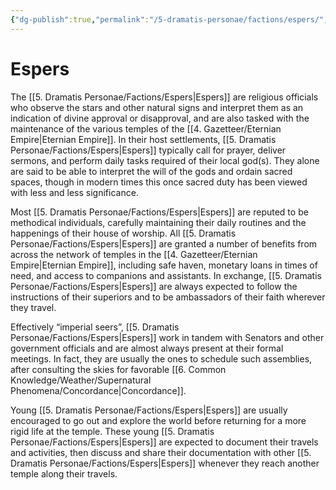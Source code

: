 ```yaml
---
{"dg-publish":true,"permalink":"/5-dramatis-personae/factions/espers/","noteIcon":""}
---
```


# Espers

The [[5. Dramatis Personae/Factions/Espers\|Espers]] are religious officials who observe the stars and other natural signs and interpret them as an indication of divine approval or disapproval, and are also tasked with the maintenance of the various temples of the [[4. Gazetteer/Eternian Empire\|Eternian Empire]]. In their host settlements, [[5. Dramatis Personae/Factions/Espers\|Espers]] typically call for prayer, deliver sermons, and perform daily tasks required of their local god(s). They alone are said to be able to interpret the will of the gods and ordain sacred spaces, though in modern times this once sacred duty has been viewed with less and less significance. 

Most [[5. Dramatis Personae/Factions/Espers\|Espers]] are reputed to be methodical individuals, carefully maintaining their daily routines and the happenings of their house of worship. All [[5. Dramatis Personae/Factions/Espers\|Espers]] are granted a number of benefits from across the network of temples in the [[4. Gazetteer/Eternian Empire\|Eternian Empire]], including safe haven, monetary loans in times of need, and access to companions and assistants. In exchange, [[5. Dramatis Personae/Factions/Espers\|Espers]] are always expected to follow the instructions of their superiors and to be ambassadors of their faith wherever they travel. 

Effectively “imperial seers”, [[5. Dramatis Personae/Factions/Espers\|Espers]] work in tandem with Senators and other government officials and are almost always present at their formal meetings. In fact, they are usually the ones to schedule such assemblies, after consulting the skies for favorable [[6. Common Knowledge/Weather/Supernatural Phenomena/Concordance\|Concordance]].

Young [[5. Dramatis Personae/Factions/Espers\|Espers]] are usually encouraged to go out and explore the world before returning for a more rigid life at the temple. These young [[5. Dramatis Personae/Factions/Espers\|Espers]] are expected to document their travels and activities, then discuss and share their documentation with other [[5. Dramatis Personae/Factions/Espers\|Espers]] whenever they reach another temple along their travels.  






